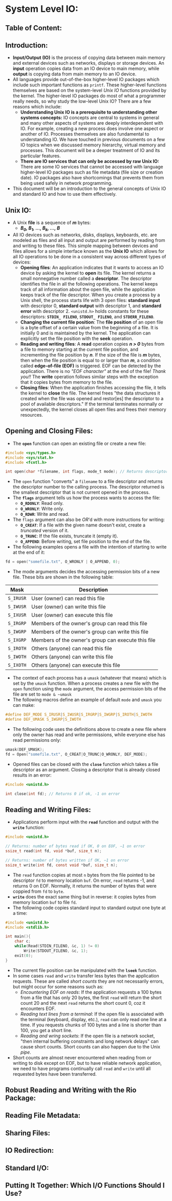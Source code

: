 # System Level IO:
## Table of Content:

## Introduction:
- **Input/Output (IO)** is the process of copying data between main memory and external devices such as networks, displays or storage devices. An **input** operation copies data from an IO device to main memory, while **output** is copying data from main memory to an IO device. 
- All languages provide out-of-the-box higher-level IO packages which include such important functions as `printf`. These higher-level functions themselves are based on the system-level *Unix IO* functions provided by the kernel. The higher-level IO packages do most of what a programmer really needs, so why study the low-level Unix IO? There are a few reasons which include:
	- **Understanding Unix IO is a prerequisite to understanding other systems concepts:** IO concepts are central to systems in general and many other aspects of systems are deeply interdependent with IO. For example, creating a new process does involve one aspect or another of IO. Processes themselves are also fundamental to understanding IO. We have touched in previous documents on a few IO topics when we discussed memory hierarchy, virtual memory and processes. This document will be a deeper treatment of IO and its particular features. 
	- **There are IO services that can only be accessed by raw Unix IO:** There are some IO services that cannot be accessed with language higher-level IO packages such as file metadata (file size or creation date). IO packages also have shortcomings that prevents them from being used safely in network programming. 
- This document will be an introduction to the general concepts of Unix IO and standard IO and how to use them effectively.

## Unix IO:
- A Unix **file** is a sequence of ***m*** bytes:
	- ***B<sub>0</sub>, B<sub>1</sub>, ..., B<sub>k</sub>, ..., B<sub></sub>***
- All IO devices such as networks, disks, displays, keyboards, etc. are modeled as files and all input and output are performed by reading from and writing to these files. This simple mapping between devices and files allows for a simple interface known as the **Unix IO** which allows for all IO operations to be done in a consistent way across different types of devices:
	- **Opening files**: An application indicates that it wants to access an IO device by asking the kernel to **open** its file. The kernel returns a small nonnegative number called a **descriptor**. The descriptor identifies the file in all the following operations. The kernel keeps track of all information about the open file, while the application keeps track of the file descriptor. When you create a process by a Unix shell, the process starts life with 3 open files: **standard input** with descriptor 0, **standard output** with descriptor 1, and **standard error** with descriptor 2. `<unistd.h>` holds constants for these descriptors: **`STDIN_ FILENO`**, **`STDOUT_ FILENO`**, and **`STDERR_FILENO`**.
	- **Changing the current file position**: The **file position** of an open file is a byte offset of a certain value from the beginning of a file. It is initially 0 and is maintained by the kernel. The application can explicitly set the file position with the **seek** operation.
	- **Reading and writing files**: A **read** operation copies ***n > 0*** bytes from a file to memory starting at the current file position, and incrementing the file position by ***n***. If the size of the file is ***m*** bytes, then when the file position is equal to or larger than ***m***, a condition called **edge-of-file (EOF)** is triggered. EOF can be detected by the application. There is no *"EOF character"* at the end of the file! *Thank you!!* The **write** operation follows similar steps with the exception that it copies bytes from memory to the file.   
	- **Closing files**: When the application finishes accessing the file, it tells the kernel to **close** the file. The kernel frees "the data structures it created when the file was opened and restor[es] the descriptor to a pool of available descriptors." If the terminal terminates normally or unexpectedly, the kernel closes all open files and frees their memory resources. 

## Opening and Closing Files:
- The **`open`** function can open an existing file or create a new file:
```c
#include <sys/types.h> 
#include <sys/stat.h> 
#include <fcntl.h>

int open(char *filename, int flags, mode_t mode); // Returns descriptor, or -1 on error
```
- The `open` function "converts" a `filename` to a file descriptor and returns the descriptor number to the calling process. The descriptor returned is the smallest descriptor that is not current opened in the process. 
- The **`flags`** argument tells us how the process wants to access the file:
	- **`O_RDONLY`**: Read only.
	- **`O_WRONLY`**: Write only.
	- **`O_RDWR`**: Write and read.
- The `flags` argument can also be *OR*'d with more instructions for writing:
	- **`O_CREAT`**: If a file with the given name doesn't exist, create a *truncated* version of it. 
	- **`O_TRUNC`**: If the file exists, truncate it (empty it).
	- **`O_APPEND`**: Before writing, set file position to the end of the file.
- The following examples opens a file with the intention of starting to write at the end of it:
```c
fd = open("somefile.txt", O_WRONLY | O_APPEND, 0);
```
- The mode arguments decides the accessing permission bits of a new file. These bits are shown in the following table:

| Mask | Description |
| --- | --- |
| `S_IRUSR` | User (owner) can read this file |
| `S_IWUSR` | User (owner) can write this file |
| `S_IXUSR` | User (owner) can execute this file |
| `S_IRGRP` | Members of the owner's group can read this file |
| `S_IWGRP` | Members of the owner's group can write this file |
| `S_IXGRP` | Members of the owner's group can execute this file |
| `S_IROTH` | Others (anyone) can read this file |
| `S_IWOTH` | Others (anyone) can write this file |
| `S_IXOTH` | Others (anyone) can execute this file |

- The context of each process has a `umask` (whatever that means) which is set by the `umask` function. When a process creates a new file with the `open` function using the `mode` argument, the access permission bits of the file are set to `mode & ~umask`
- The following macros define an example of default `mode` and `umask` you can make:
```c
#define DEF_MODE S_IRUSR|S_IWUSR|S_IRGRP|S_IWGRP|S_IROTH|S_IWOTH
#define DEF_UMASK S_IWGRP|S_IWOTH
```
- The following code uses the definitions above to create a new file where only the owner has read and write permissions, while everyone else has read permissions only:
```c
umask(DEF_UMASK);
fd = Open("somefile.txt", O_CREAT|O_TRUNC|O_WRONLY, DEF_MODE);
```
- Opened files can be closed with the **`close`** function which takes a file descriptor as an argument. Closing a descriptor that is already closed results in an error:
```c
#include <unistd.h> 

int close(int fd); // Returns 0 if ok, -1 on error
```

## Reading and Writing Files:
- Applications perform input with the **`read`** function and output with the **`write`** function:
```c
#include <unistd.h>

// Returns: number of bytes read if OK, 0 on EOF, −1 on error
ssize_t read(int fd, void *buf, size_t n);

// Returns: number of bytes written if OK, −1 on error
ssize_t write(int fd, const void *buf, size_t n);
```
- The `read` function copies at most `n` bytes from the file pointed to be descriptor `fd` to memory location `buf`. On error, `read` returns -1, and returns 0 on EOF. Normally, it returns the number of bytes that were coppied from `fd` to `byte`. 
- **`write`** does the exact same thing but in reverse: it copies bytes from memory location `buf` to file `fd`.
- The following code copies standard input to standard output one byte at a time:
```c
#include <unistd.h>
#include <stdlib.h>

int main(){
	char c;
    while(Read(STDIN_FILENO, &c, 1) != 0)
        Write(STDOUT_FILENO, &c, 1);
	exit(0);
}
```
- The current file position can be manipulated with the **`lseek`** function.
- In some cases `read` and `write` transfer less bytes than the application requests. These are called *short counts* they are not necessarily errors, but might occur for some reasons such as:
	- *Encountering EOF on reads*: If the application requests a 100 bytes from a file that has only 20 bytes, the first `read` will return the short count 20 and the next `read` returns the short count 0, coz it encounters EOF.
	- *Reading text lines from a terminal*: If the open file is associated with the terminal (keyboard, display, etc.), `read` can only read one line at a time. If you requests chunks of 100 bytes and a line is shorter than 100, you get a short line.
	- *Reading and wring sockets*: If the open file is a network socket, "then internal buffering constraints and long network delays" can cause short counts. Short counts can also happen due to the Unix *pipe*.
- Short counts are almost never encountered when reading from or writing to disk except on EOF, but to have reliable network application, we need to have programs continually call `read` and `write` until all requested bytes have been transferred.

## Robust Reading and Writing with the Rio Package:
## Reading File Metadata:
## Sharing Files:
## IO Redirection:
## Standard I/O:
## Putting It Together: Which I/O Functions Should I Use?